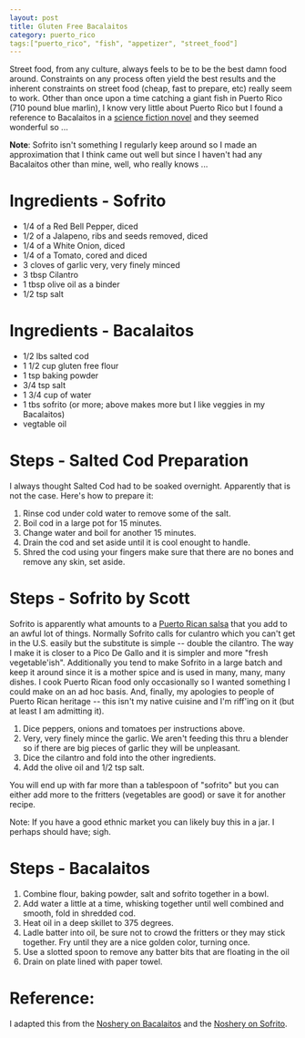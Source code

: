 ```yaml
---
layout: post
title: Gluten Free Bacalaitos
category: puerto_rico
tags:["puerto_rico", "fish", "appetizer", "street_food"]
---
```

Street food, from any culture, always feels to be to be the best damn food around.  Constraints on any process often yield the best results and the inherent constraints on street food (cheap, fast to prepare, etc) really seem to work.  Other than once upon a time catching a giant fish in Puerto Rico (710 pound blue marlin), I know very little about Puerto Rico but I found a reference to Bacalaitos in a [science fiction novel](https://www.amazon.com/Sparrow-Novel-Mary-Doria-Russell/dp/0679451501/) and they seemed wonderful so ...

**Note**: Sofrito isn't something I regularly keep around so I made an approximation that I think came out well but since I haven't had any Bacalaitos other than mine, well, who really knows ...

# Ingredients - Sofrito

* 1/4 of a Red Bell Pepper, diced
* 1/2 of a Jalapeno, ribs and seeds removed, diced
* 1/4 of a White Onion, diced
* 1/4 of a Tomato, cored and diced
* 3 cloves of garlic very, very finely minced
* 3 tbsp Cilantro
* 1 tbsp olive oil as a binder
* 1/2 tsp salt

# Ingredients - Bacalaitos

* 1/2 lbs salted cod
* 1 1/2 cup gluten free flour
* 1 tsp baking powder
* 3/4 tsp salt
* 1 3/4 cup of water
* 1 tbs sofrito (or more; above makes more but I like veggies in my Bacalaitos)
* vegtable oil

# Steps - Salted Cod Preparation

I always thought Salted Cod had to be soaked overnight.  Apparently that is not the case.  Here's how to prepare it:

1. Rinse cod under cold water to remove some of the salt.  
2. Boil cod in a large pot for 15 minutes.
3. Change water and boil for another 15 minutes.  
4. Drain the cod  and set aside until it is cool enought to handle. 
5. Shred the cod using your fingers make sure that there are no bones and remove any skin, set aside.

# Steps - Sofrito by Scott

Sofrito is apparently what amounts to a [Puerto Rican salsa](https://thenoshery.com/sofito-and-an-impromtu-chemical-peel/) that you add to an awful lot of things.  Normally Sofrito calls for culantro   which you can't get in the U.S. easily but the substitute is simple -- double the cilantro.  The way I make it is closer to a Pico De Gallo and it is simpler and more "fresh vegetable'ish".  Additionally you tend to make Sofrito in a large batch and keep it around since it is a mother spice and is used in many, many, many dishes.  I cook Puerto Rican food only occasionally so I wanted something I could make on an ad hoc basis.  And, finally, my apologies to people of Puerto Rican heritage -- this isn't my native cuisine and I'm riff'ing on it (but at least I am admitting it).

1. Dice peppers, onions and tomatoes per instructions above.
2. Very, very finely mince the garlic.  We aren't feeding this thru a blender so if there are big pieces of garlic they will be unpleasant.
3. Dice the cilantro and fold into the other ingredients.  
4. Add the olive oil and 1/2 tsp salt.

You will end up with far more than a tablespoon of "sofrito" but you can either add more to the fritters (vegetables are good) or save it for another recipe. 

Note: If you have a good ethnic market you can likely buy this in a jar.  I perhaps should have; sigh.

# Steps - Bacalaitos

1. Combine flour, baking powder, salt and sofrito together in a bowl.
2. Add water a little at a time, whisking together until well combined and smooth, fold in shredded cod.
3. Heat oil in a deep skillet to 375 degrees.
4. Ladle batter into oil, be sure not to crowd the fritters or they may stick together.  Fry until they are a nice golden color, turning once.
5. Use a slotted spoon to remove any batter bits that are floating in the oil
6. Drain on plate lined with paper towel.


# Reference:

I adapted this from the [Noshery on Bacalaitos](https://thenoshery.com/bacalaitos-salted-cod-fritters/) and the [Noshery on Sofrito](https://thenoshery.com/sofito-and-an-impromtu-chemical-peel/).